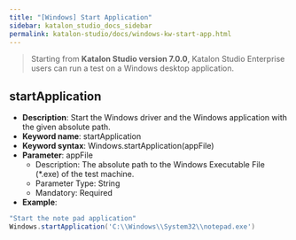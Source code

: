 ```yaml
---
title: "[Windows] Start Application"
sidebar: katalon_studio_docs_sidebar
permalink: katalon-studio/docs/windows-kw-start-app.html
---
```

> Starting from **Katalon Studio version 7.0.0**, Katalon Studio Enterprise users can run a test on a Windows desktop application.

## startApplication

* **Description**: Start the Windows driver and the Windows application with the given absolute path.
* **Keyword name**: startApplication
* **Keyword syntax**: Windows.startApplication(appFile)
* **Parameter**: appFile
  * Description: The absolute path to the Windows Executable File (*.exe) of the test machine.
  * Parameter Type: String
  * Mandatory: Required
* **Example**:

``` groovy
"Start the note pad application"
Windows.startApplication('C:\\Windows\\System32\\notepad.exe')
```
